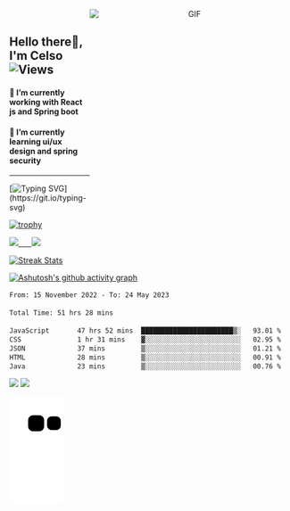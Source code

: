 <div target="_blank" align="center">
  <img align="right" top="500" height="360" width="360" alt="GIF" src="https://user-images.githubusercontent.com/64174170/202542933-bb6f3d82-6a33-4d6c-9e6a-433f477e5ffc.png">
  <br/>
</div>

## Hello there👋, I'm Celso  ![Views](https://komarev.com/ghpvc/?username=CelsoDeCarvalho)


#### 🔭 I’m currently working with React js and Spring boot 
#### 🌱 I’m currently learning ui/ux design and spring security
---

<div id="badges"  align="left">

[![Typing SVG](https://readme-typing-svg.herokuapp.com?color=63CF15&lines=Do+you+want+to+code+with+me?)](https://git.io/typing-svg)
  </div>   
    
  
[![trophy](https://github-profile-trophy.vercel.app/?username=CelsoDeCarvalho&theme=merko&margin-w=10&margin-h=10&column=4)](https://github.com/ryo-ma/github-profile-trophy)  

 <p align="left">
  <a href="https://github.com/CelsoDeCarvalho">
  <img width=55% src="https://github-readme-stats.vercel.app/api?username=CelsoDeCarvalho&show_icons=true&theme=dracula&include_all_commits=true&count_private=true"/>&nbsp;&nbsp;&nbsp;&nbsp;&nbsp;
  <img  width=40% src="https://github-readme-stats.vercel.app/api/top-langs/?username=CelsoDeCarvalho&layout=compact&langs_count=7&theme=dracula"/>
</p>

  <p align="left">
    <a href="https://github.com/CelsoDeCarvalho"><img width=55% alt="Streak Stats" src="https://github-readme-streak-stats.herokuapp.com/?user=CelsoDeCarvalho&theme=dracula"/></a>
   </p>
   
 
[![Ashutosh's github activity graph](https://github-readme-activity-graph.cyclic.app/graph?username=CelsoDeCarvalho&theme=dracula)](https://github.com/ashutosh00710/github-readme-activity-graph)
 
 <!--START_SECTION:waka-->

```text
From: 15 November 2022 - To: 24 May 2023

Total Time: 51 hrs 28 mins

JavaScript       47 hrs 52 mins  ███████████████████████▒░   93.01 %
CSS              1 hr 31 mins    ▓░░░░░░░░░░░░░░░░░░░░░░░░   02.95 %
JSON             37 mins         ▒░░░░░░░░░░░░░░░░░░░░░░░░   01.21 %
HTML             28 mins         ▒░░░░░░░░░░░░░░░░░░░░░░░░   00.91 %
Java             23 mins         ▒░░░░░░░░░░░░░░░░░░░░░░░░   00.76 %
```

<!--END_SECTION:waka-->

<div> 
  <a href="https://www.youtube.com/channel/UCCJxgXrV3x_lc4Gw5ogynew" target="_blank"><img src="https://img.shields.io/badge/YouTube-FF0000?style=for-the-badge&logo=youtube&logoColor=white" target="_blank"></a>
  <a href="https://www.linkedin.com/in/celso-momade" target="_blank"><img src="https://img.shields.io/badge/-LinkedIn-%230077B5?style=for-the-badge&logo=linkedin&logoColor=white" target="_blank"></a> 
 
</div>
 
  ![Snake animation](https://github.com/CelsoDeCarvalho/CelsoDeCarvalho/blob/output/github-contribution-grid-snake.svg)
